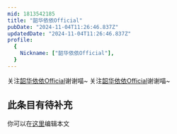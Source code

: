 ```yaml
---
mid: 1813542185
title: "韶华依依Official"
pubDate: "2024-11-04T11:26:46.837Z"
updatedDate: "2024-11-04T11:26:46.837Z"
profile:
  {
    Nickname: ["韶华依依Official"],
  }
---
```


关注[韶华依依Official](https://space.bilibili.com/1813542185)谢谢喵~ 关注[韶华依依Official](https://space.bilibili.com/1813542185)谢谢喵~

## 此条目有待补充
你可以在[这里](https://github.com/Yuhanawa/VTuber.ICU-Content/edit/master/v/韶华依依Official/index.md)编辑本文
